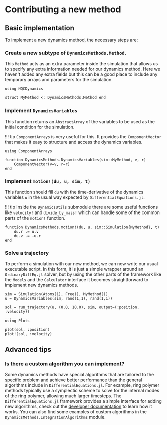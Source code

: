 
# Contributing a new method

## Basic implementation

To implement a new dynamics method, the necessary steps are:

### Create a new subtype of `DynamicsMethods.Method`.

This `Method` acts as an extra parameter inside the simulation that allows us to specify
any extra information needed for our dynamics method. Here we haven't added any extra
fields but this can be a good place to include any temporary arrays and parameters
for the simulation.

```@example mymethod
using NQCDynamics

struct MyMethod <: DynamicsMethods.Method end
```

### Implement `DynamicsVariables`

This function returns an `AbstractArray` of the variables to be used as the initial
condition for the simulation.

!!! tip
    `ComponentArrays` is very useful for this. It provides the `ComponentVector` that
    makes it easy to structure and access the dynamics variables.

```@example mymethod
using ComponentArrays

function DynamicsMethods.DynamicsVariables(sim::MyMethod, v, r)
    ComponentVector(v=v, r=r)
end
```

### Implement `motion!(du, u, sim, t)`

This function should fill `du` with the time-derivative of the dynamics variables `u` in the
usual way expected by `DifferentialEquations.jl`.

!!! tip
    Inside the `DynamicsUtils` submodule there are some useful functions like `velocity!` and
    `divide_by_mass!` which can handle some of the common parts of the `motion!` function.

```@example mymethod
function DynamicsMethods.motion!(du, u, sim::Simulation{MyMethod}, t)
    du.r .= u.v
    du.v .= -u.r
end
```

### Solve a trajectory

To perform a simulation with our new method, we can now write our usual executable script.
In this form, it is just a simple wrapper around an `OrdinaryDiffEq.jl` solver, but
by using the other parts of the framework like the `Models` and the `Calculator` interface
it becomes straightforward to implement new dynamics methods.

```@example mymethod
sim = Simulation(Atoms(1), Free(), MyMethod())
u = DynamicsVariables(sim, rand(1,1), rand(1,1))

sol = run_trajectory(u, (0.0, 10.0), sim, output=(:position, :velocity))

using Plots

plot(sol, :position)
plot!(sol, :velocity)
```

## Advanced tips

### Is there a custom algorithm you can implement?

Some dynamics methods have special algorithms that are tailored to the specific problem
and achieve better performance than the general algorithms include in
`DifferentialEquations.jl`.
For example, ring polymer methods typically use a symplectic scheme to solve for the
internal modes of the ring polymer, allowing much larger timesteps.
The `DifferentialEquations.jl` framework provides a simple interface for adding new
algorithms, check out the [developer documentation](https://devdocs.sciml.ai/dev/)
to learn how it works.
You can also find some examples of custom algorithms in the `DynamicsMethods.IntegrationAlgorithms` module.
